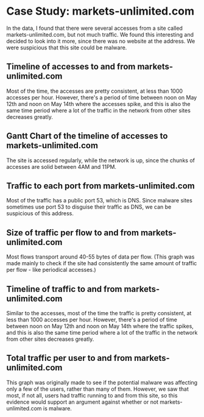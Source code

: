 # Case Study: markets-unlimited.com

In the data, I found that there were several accesses from a site called markets-unlimited.com, but not much traffic.
We found this interesting and decided to look into it more, since there was no website at the address. We were suspicious that this site could be malware.

## Timeline of accesses to and from markets-unlimited.com

<object width="100%" height="400" type="text/html" data="graphs/markets-unlimited/domain_accesses_timeline_chart.html"></object>

Most of the time, the accesses are pretty consistent, at less than 1000 accesses per hour. However, there's a period of time between noon on May 12th and noon on May 14th where the accesses spike, and this is also the same time period where a lot of the traffic in the network
from other sites decreases greatly.

## Gantt Chart of the timeline of accesses to markets-unlimited.com

<object width="100%" height="100" type="text/html" data="graphs/markets-unlimited/domain_gantt_timeline_chart.html"></object>

The site is accessed regularly, while the network is up, since the chunks of accesses are solid between 4AM and 11PM.

## Traffic to each port from markets-unlimited.com

<object width="100%" height="400" type="text/html" data="graphs/markets-unlimited/domain_ports_traffic_chart.html"></object>

Most of the traffic has a public port 53, which is DNS. Since malware sites sometimes use port 53 to disguise their traffic as DNS, 
we can be suspicious of this address.

## Size of traffic per flow to and from markets-unlimited.com

<object width="100%" height="400" type="text/html" data="graphs/markets-unlimited/domain_traffic_flows_chart.html"></object>

Most flows transport around 40-55 bytes of data per flow. (This graph was made mainly to check if the site had consistently the same amount of traffic per flow - like periodical accesses.)

## Timeline of traffic to and from markets-unlimited.com

<object width="100%" height="400" type="text/html" data="graphs/markets-unlimited/domain_traffic_timeline_chart.html"></object>

Similar to the accesses, most of the time the traffic is pretty consistent, at less than 1000 accesses per hour. However, there's a period of time between noon on May 12th and noon on May 14th where the traffic spikes, and this is also the same time period where a lot of the traffic in the network from other sites decreases greatly.

## Total traffic per user to and from markets-unlimited.com

<object width="100%" height="400" type="text/html" data="graphs/markets-unlimited/domain_users_traffic_chart.html"></object>

This graph was originally made to see if the potential malware was affecting only a few of the users, rather than many of them. However,
we saw that most, if not all, users had traffic running to and from this site, so this evidence would support an argument against whether or not markets-unlimited.com is malware.
